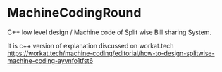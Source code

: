 # MachineCodingRound

C++ low level design / Machine code of Split wise Bill sharing System.

It is c++ version of explanation discussed on workat.tech 
https://workat.tech/machine-coding/editorial/how-to-design-splitwise-machine-coding-ayvnfo1tfst6
